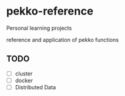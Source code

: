 # pekko-reference
Personal learning projects

reference and application of pekko functions

## TODO
- [ ] cluster
- [ ] docker
- [ ] Distributed Data